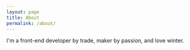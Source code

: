```yaml
---
layout: page
title: About
permalink: /about/
---
```


I'm a front-end developer by trade, maker by passion, and love winter.
